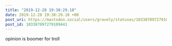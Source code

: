 ```yaml
---
title: "2019-12-28 19:38:29.18"
date: 2019-12-28 19:38:29.18 +00
post_uri: https://mastodon.social/users/gravely/statuses/103387097279109441
post_id: 103387097279109441
---
```

opinion is boomer for troll


